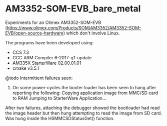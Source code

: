 # AM3352-SOM-EVB_bare_metal
Experiments for an Olimex AM3352-SOM-EVB (https://www.olimex.com/Products/SOM/AM3352/AM3352-SOM-EVB/open-source-hardware)
which don't involve Linux.

The programs have been developed using:
- CCS 7.3
- GCC ARM Compiler 6-2017-q1-update
- AM335X StarterWare 02.00.01.01
- cmake v3.5.1


@todo Intermittent failures seen:
1) On some power-cycles the booter loader has been seen to hang after reporting the following:
Copying application image from MMC/SD card to RAM
Jumping to StarterWare Application...

After two failures, attaching the debugger showed the bootloader had read the image header but then hung attempting
to read the image from SD card. Was hung inside the HSMMCSDStatusGet() function.

